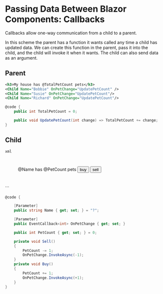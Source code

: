 # Passing Data Between Blazor Components: Callbacks

Callbacks allow one-way communication from a child to a parent.

In this scheme the parent has a function it wants called any time a child has updated data. We can create this function in the parent, pass it into the child, and the child will invoke it when it wants. The child can also send data as an argument.

## Parent

```xml
<h3>My house has @TotalPetCount pets</h3>
<Child Name="Bobbie" OnPetChange="UpdatePetCount" />
<Child Name="Susie" OnPetChange="UpdatePetCount"/>
<Child Name="Richard" OnPetChange="UpdatePetCount"/>
```

```cs
@code {
    public int TotalPetCount = 0;

    public void UpdatePetCount(int change) => TotalPetCount += change;
}
```

## Child

```xml```
<div style="margin: 3em;">
    @Name has @PetCount pets
    <button @onclick="Buy">buy</button>
    <button @onclick="Sell">sell</button>
</div>
```

```cs
@code {

    [Parameter]
    public string Name { get; set; } = "?";

    [Parameter]
    public EventCallback<int> OnPetChange { get; set; }

    public int PetCount { get; set; } = 0;

    private void Sell()
    {
        PetCount -= 1;
        OnPetChange.InvokeAsync(-1);
    }
    private void Buy()
    {
        PetCount += 1;
        OnPetChange.InvokeAsync(+1);
    }
}
```